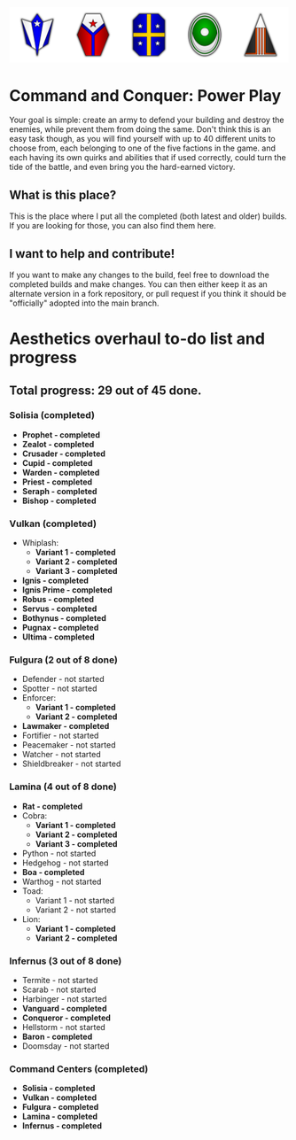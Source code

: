 ![Image](/Emblems.png)

# Command and Conquer: Power Play
Your goal is simple: create an army to defend your building and destroy the enemies, while prevent them from doing the same.
Don't think this is an easy task though, as you will find yourself with up to 40 different units to choose from, each belonging to one of the five factions in the game. and each having its own quirks and abilities that if used correctly, could turn the tide of the battle, and even bring you the hard-earned victory.

## What is this place?
This is the place where I put all the completed (both latest and older) builds. If you are looking for those, you can also find them here.

## I want to help and contribute!
If you want to make any changes to the build, feel free to download the completed builds and make changes. You can then either keep it as an alternate version in a fork repository, or pull request if you think it should be "officially" adopted into the main branch.

# Aesthetics overhaul to-do list and progress
## Total progress: 29 out of 45 done.

### Solisia (completed)
- **Prophet - completed**
- **Zealot - completed**
- **Crusader - completed**
- **Cupid - completed**
- **Warden - completed**
- **Priest - completed**
- **Seraph - completed**
- **Bishop - completed**
### Vulkan (completed)
- Whiplash:
  - **Variant 1 - completed**
  - **Variant 2 - completed**
  - **Variant 3 - completed**
- **Ignis - completed**
- **Ignis Prime - completed**
- **Robus - completed**
- **Servus - completed**
- **Bothynus - completed**
- **Pugnax - completed**
- **Ultima - completed**
### Fulgura (2 out of 8 done)
- Defender - not started
- Spotter - not started
- Enforcer:
  - **Variant 1 - completed**
  - **Variant 2 - completed**
- **Lawmaker - completed**
- Fortifier - not started
- Peacemaker - not started
- Watcher - not started
- Shieldbreaker - not started
### Lamina (4 out of 8 done)
- **Rat - completed**
- Cobra:
  - **Variant 1 - completed**
  - **Variant 2 - completed**
  - **Variant 3 - completed**
- Python - not started
- Hedgehog - not started
- **Boa - completed**
- Warthog - not started
- Toad:
  - Variant 1 - not started
  - Variant 2 - not started
- Lion:
  - **Variant 1 - completed**
  - **Variant 2 - completed**
### Infernus (3 out of 8 done)
- Termite - not started
- Scarab - not started
- Harbinger - not started
- **Vanguard - completed**
- **Conqueror - completed**
- Hellstorm - not started
- **Baron - completed**
- Doomsday - not started
### Command Centers (completed)
- **Solisia - completed**
- **Vulkan - completed**
- **Fulgura - completed**
- **Lamina - completed**
- **Infernus - completed**
